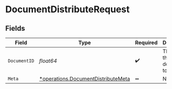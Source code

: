 # DocumentDistributeRequest


## Fields

| Field                                                                                   | Type                                                                                    | Required                                                                                | Description                                                                             |
| --------------------------------------------------------------------------------------- | --------------------------------------------------------------------------------------- | --------------------------------------------------------------------------------------- | --------------------------------------------------------------------------------------- |
| `DocumentID`                                                                            | *float64*                                                                               | :heavy_check_mark:                                                                      | The ID of the document to send.                                                         |
| `Meta`                                                                                  | [*operations.DocumentDistributeMeta](../../models/operations/documentdistributemeta.md) | :heavy_minus_sign:                                                                      | N/A                                                                                     |